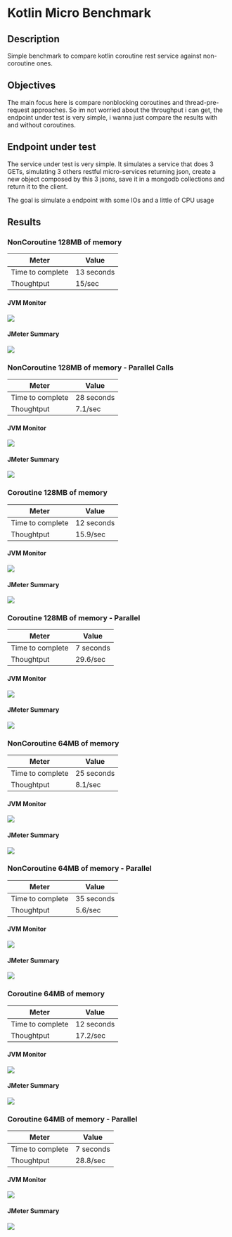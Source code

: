 # Kotlin Micro Benchmark

## Description
Simple benchmark to compare kotlin coroutine rest service against non-coroutine ones.

## Objectives
The main focus here is compare nonblocking coroutines and thread-pre-request approaches. So im not worried about the throughput i can get, the endpoint under test is very simple, i wanna just compare the results with and without coroutines.

## Endpoint under test
The service under test is very simple. It simulates a service that does 3 GETs, simulating 3 others restful micro-services returning json, create a new object composed by this 3 jsons, save it in a mongodb collections and return it to the client.

The goal is simulate a endpoint with some IOs and a little of CPU usage


## Results 

### NonCoroutine 128MB of memory

| Meter            | Value      |
|------------------|------------|
| Time to complete | 13 seconds |
| Thoughtput       | 15/sec     |


#### JVM Monitor

![](readme_resources/128mb/noncoroutine-128MB-monitor.png)

#### JMeter Summary

![](readme_resources/128mb/noncoroutine-128MB-jmeter.png)





### NonCoroutine 128MB of memory - Parallel Calls

| Meter            | Value      |
|------------------|------------|
| Time to complete | 28 seconds |
| Thoughtput       | 7.1/sec     |


#### JVM Monitor

![](readme_resources/128mb/noncoroutine-128MB-monitor-parallel.png)

#### JMeter Summary

![](readme_resources/128mb/noncoroutine-128MB-jmeter-parallel.png)



### Coroutine 128MB of memory

| Meter            | Value      |
|------------------|------------|
| Time to complete | 12 seconds |
| Thoughtput       | 15.9/sec     |


#### JVM Monitor

![](readme_resources/128mb/coroutine-128MB-monitor.png)

#### JMeter Summary

![](readme_resources/128mb/coroutine-128MB-jmeter.png)


### Coroutine 128MB of memory - Parallel

| Meter            | Value      |
|------------------|------------|
| Time to complete | 7 seconds |
| Thoughtput       | 29.6/sec     |


#### JVM Monitor

![](readme_resources/128mb/coroutine-128MB-monitor-parallel.png)

#### JMeter Summary

![](readme_resources/128mb/coroutine-128MB-jmeter-parallel.png)



### NonCoroutine 64MB of memory

| Meter            | Value      |
|------------------|------------|
| Time to complete | 25 seconds |
| Thoughtput       | 8.1/sec     |


#### JVM Monitor

![](readme_resources/64mb/noncoroutine-64MB-monitor.png)

#### JMeter Summary

![](readme_resources/64mb/noncoroutine-64MB-jmeter.png)


### NonCoroutine 64MB of memory - Parallel

| Meter            | Value      |
|------------------|------------|
| Time to complete | 35 seconds |
| Thoughtput       | 5.6/sec     |


#### JVM Monitor

![](readme_resources/64mb/noncoroutine-64MB-monitor-parallel.png)

#### JMeter Summary

![](readme_resources/64mb/noncoroutine-64MB-jmeter-parallel.png)




### Coroutine 64MB of memory

| Meter            | Value      |
|------------------|------------|
| Time to complete | 12 seconds |
| Thoughtput       | 17.2/sec     |


#### JVM Monitor

![](readme_resources/64mb/coroutine-64MB-monitor.png)

#### JMeter Summary

![](readme_resources/64mb/coroutine-64MB-jmeter.png)


### Coroutine 64MB of memory - Parallel

| Meter            | Value      |
|------------------|------------|
| Time to complete | 7 seconds |
| Thoughtput       | 28.8/sec     |


#### JVM Monitor

![](readme_resources/64mb/coroutine-64MB-monitor-parallel.png)

#### JMeter Summary

![](readme_resources/64mb/coroutine-64MB-jmeter-parallel.png)





